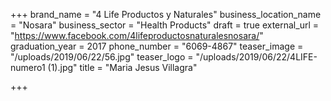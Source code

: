 +++
brand_name = "4 Life Productos y Naturales"
business_location_name = "Nosara"
business_sector = "Health Products"
draft = true
external_url = "https://www.facebook.com/4lifeproductosnaturalesnosara/"
graduation_year = 2017
phone_number = "6069-4867"
teaser_image = "/uploads/2019/06/22/56.jpg"
teaser_logo = "/uploads/2019/06/22/4LIFE-numero1 (1).jpg"
title = "Maria Jesus Villagra"

+++
